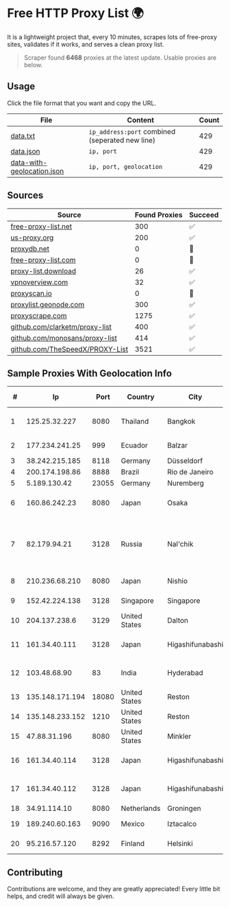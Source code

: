 
# Free HTTP Proxy List 🌍

It is a lightweight project that, every 10 minutes, scrapes lots of free-proxy sites, validates if it works, and serves a clean proxy list.


> Scraper found **6468** proxies at the latest update. Usable proxies are below.

## Usage

Click the file format that you want and copy the URL.


|File|Content|Count|
|----|-------|-----|
|[data.txt](https://raw.githubusercontent.com/themiralay/Proxy-List-World/master/data.txt)|`ip_address:port` combined (seperated new line)|429|
|[data.json](https://raw.githubusercontent.com/themiralay/Proxy-List-World/master/data.json)|`ip, port`|429|
|[data-with-geolocation.json](https://raw.githubusercontent.com/themiralay/Proxy-List-World/master/data-with-geolocation.json)|`ip, port, geolocation`|429|

## Sources

|Source|Found Proxies|Succeed|
|------|-------------|-------|
|[free-proxy-list.net](https://free-proxy-list.net)|300|✅|
|[us-proxy.org](https://www.us-proxy.org)|200|✅|
|[proxydb.net](http://proxydb.net)|0|🚫|
|[free-proxy-list.com](https://free-proxy-list.com/?page=&port=&type%5B%5D=http&type%5B%5D=https&up_time=0&search=Search)|0|🚫|
|[proxy-list.download](https://www.proxy-list.download/HTTP)|26|✅|
|[vpnoverview.com](https://vpnoverview.com/privacy/anonymous-browsing/free-proxy-servers)|32|✅|
|[proxyscan.io](https://www.proxyscan.io)|0|🚫|
|[proxylist.geonode.com](https://proxylist.geonode.com/api/proxy-list?limit=300&page=1&sort_by=lastChecked&sort_type=desc&protocols=http,https)|300|✅|
|[proxyscrape.com](https://api.proxyscrape.com/v2/?request=displayproxies&protocol=http&timeout=10000&country=all&ssl=all&anonymity=all)|1275|✅|
|[github.com/clarketm/proxy-list](https://raw.githubusercontent.com/clarketm/proxy-list/master/proxy-list-raw.txt)|400|✅|
|[github.com/monosans/proxy-list](https://raw.githubusercontent.com/monosans/proxy-list/main/proxies/http.txt)|414|✅|
|[github.com/TheSpeedX/PROXY-List](https://raw.githubusercontent.com/TheSpeedX/PROXY-List/master/http.txt)|3521|✅|


## Sample Proxies With Geolocation Info

|#|Ip|Port|Country|City|Internet Service Provider|
|-|--|----|-------|----|-------------------------|
|1|125.25.32.227|8080|Thailand|Bangkok|TOT Public Company Limited|
|2|177.234.241.25|999|Ecuador|Balzar|Vasquez Burgos Livington|
|3|38.242.215.185|8118|Germany|Düsseldorf|Contabo GmbH|
|4|200.174.198.86|8888|Brazil|Rio de Janeiro|Claro S.A|
|5|5.189.130.42|23055|Germany|Nuremberg|Contabo GmbH|
|6|160.86.242.23|8080|Japan|Osaka|Sony Network Communications Inc|
|7|82.179.94.21|3128|Russia|Nal'chik|Federal State Institution "cientific Research Institute for System Ana|
|8|210.236.68.210|8080|Japan|Nishio|KATCH Network Inc.|
|9|152.42.224.138|3128|Singapore|Singapore|DigitalOcean, LLC|
|10|204.137.238.6|3129|United States|Dalton|Apogee Telecom Inc.|
|11|161.34.40.111|3128|Japan|Higashifunabashi|NTT PC Communications, Inc.|
|12|103.48.68.90|83|India|Hyderabad|Country Online Services PVT LTD|
|13|135.148.171.194|18080|United States|Reston|OVH SAS|
|14|135.148.233.152|1210|United States|Reston|OVH SAS|
|15|47.88.31.196|8080|United States|Minkler|Alibaba.com LLC|
|16|161.34.40.114|3128|Japan|Higashifunabashi|NTT PC Communications, Inc.|
|17|161.34.40.112|3128|Japan|Higashifunabashi|NTT PC Communications, Inc.|
|18|34.91.114.10|8080|Netherlands|Groningen|Google LLC|
|19|189.240.60.163|9090|Mexico|Iztacalco|Uninet S.A. de C.V.|
|20|95.216.57.120|8292|Finland|Helsinki|Hetzner Online GmbH|



## Contributing

Contributions are welcome, and they are greatly appreciated! Every
little bit helps, and credit will always be given.

